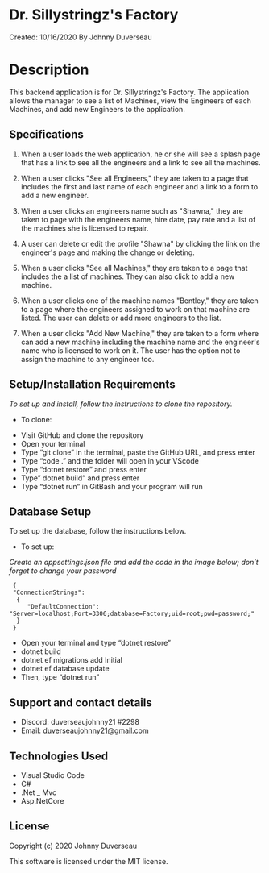 # Dr. Sillystringz's Factory

Created: 10/16/2020
 By Johnny Duverseau

# Description

This backend application is for Dr. Sillystringz's Factory. The application allows the manager to see a list of Machines, view the Engineers of each Machines, and add new Engineers to the application. 

## Specifications

1. When a user loads the web application, he or she will see a splash page that has a link to see all the engineers and a link to see all the machines.

2. When a user clicks "See all Engineers," they are taken to a page that includes the first and last name of each engineer and a link to a form to add a new engineer. 

3. When a user clicks an engineers name such as "Shawna," they are taken to page with the engineers name, hire date, pay rate and a list of the machines she is licensed to repair.

4. A user can delete or edit the profile "Shawna" by clicking the link on the engineer's page and making the change or deleting. 

5. When a user clicks "See all Machines," they are taken to a page that includes the a list of machines. They can also click to add a new machine. 

6. When a user clicks one of the machine names "Bentley," they are taken to a page where the engineers assigned to work on that machine are listed. The user can delete or add more engineers to the list. 

7. When a user clicks "Add New Machine," they are taken to a form where can add a new machine including the machine name and the engineer's name who is licensed to work on it. The user has the option not to assign the machine to any engineer too. 


## Setup/Installation Requirements
_To set up and install, follow the instructions to clone the repository._ 

* To clone: 
- Visit GitHub and clone the repository 
- Open your terminal 
- Type “git clone” in the terminal, paste the GitHub URL, and press enter
- Type “code .” and the folder will open in your VScode
- Type “dotnet restore” and press enter 
- Type” dotnet  build” and press enter
- Type “dotnet run” in GitBash and your program will run 
 ## Database Setup
To set up the database, follow the instructions below. 

* To set up: 

_Create an appsettings.json file and add the code in the image below; don’t forget to change your password_

```
 {
 "ConnectionStrings": 
  {
     "DefaultConnection": "Server=localhost;Port=3306;database=Factory;uid=root;pwd=password;"
  }
 }
 ```

- Open your terminal and type “dotnet restore”
- dotnet build 
- dotnet ef migrations add Initial
- dotnet ef database update
- Then, type “dotnet run” 

## Support and contact details
- Discord: duverseaujohnny21 #2298
- Email: duverseaujohnny21@gmail.com
## Technologies Used
- Visual Studio Code
- C#
- .Net
_ Mvc
- Asp.NetCore
## License
Copyright (c) 2020 Johnny Duverseau

This software is licensed under the MIT license.